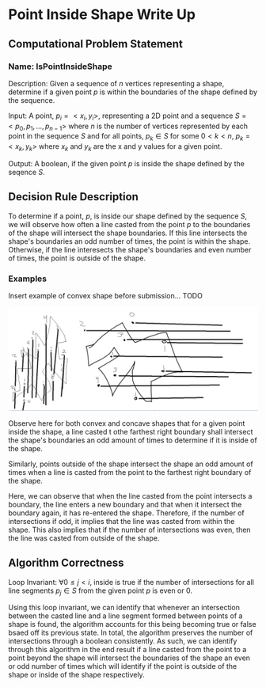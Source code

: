 # Point Inside Shape Write Up

## Computational Problem Statement
### Name: IsPointInsideShape

Description: Given a sequence of $n$ vertices representing a shape, determine if a given point $p$ is within the boundaries of the shape defined by the sequence.

Input: A point, $p_i = <x_i, y_i>$, representing a 2D point and a sequence $S = <p_0, p_1, ..., p_{n-1}>$ where $n$ is the number of vertices represented by each point in the sequence $S$ and for all points, $p_k \in S$ for some $0 < k < n$, $p_k = <x_k, y_k>$ where $x_k$ and $y_k$ are the x and y values for a given point.

Output: A boolean, if the given point $p$ is inside the shape defined by the seqence $S$.

## Decision Rule Description
To determine if a point, $p$, is inside our shape defined by the sequence $S$, we will observe how often a line casted from the point $p$ to the boundaries of the shape will intersect the shape boundaries. If this line intersects the shape's boundaries an odd number of times, the point is within the shape. Otherwise, if the line interesects the shape's boundaries and even number of times, the point is outside of the shape.

### Examples
Insert example of convex shape before submission...
TODO

![Concave shape example](concave-example.png)

Observe here for both convex and concave shapes that for a given point inside the shape, a line casted t othe farthest right boundary shall intersect the shape's boundaries an odd amount of times to determine if it is inside of the shape.

Similarly, points outside of the shape intersect the shape an odd amount of times when a line is casted from the point to the farthest right boundary of the shape.

Here, we can observe that when the line casted from the point intersects a boundary, the line enters a new boundary and that when it intersect the boundary again, it has re-entered the shape. Therefore, if the number of intersections if odd, it implies that the line was casted from within the shape. This also implies that if the number of intersections was even, then the line was casted from outside of the shape.

## Algorithm Correctness
<!-- Something about Jordan Curve Theorem -->
Loop Invariant: $\forall 0 \leq j < i$, inside is true if the number of intersections for all line segments $p_j \in S$ from the given point $p$ is even or 0.

Using this loop invariant, we can identify that whenever an intersection between the casted line and a line segment formed between points of a shape is found, the algorithm accounts for this being becoming true or false bsaed off its previous state. In total, the algorithm preserves the number of intersections through a boolean consistently. As such, we can identify through this algorithm in the end result if a line casted from the point to a point beyond the shape will intersect the boundaries of the shape an even or odd number of times which will identify if the point is outside of the shape or inside of the shape respectively.